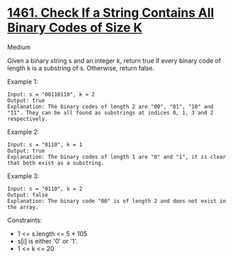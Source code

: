 # [1461. Check If a String Contains All Binary Codes of Size K](https://leetcode.com/problems/check-if-a-string-contains-all-binary-codes-of-size-k/)
Medium

Given a binary string s and an integer k, return true if every binary code of length k is a substring of s. Otherwise, return false.

 

Example 1:
```
Input: s = "00110110", k = 2
Output: true
Explanation: The binary codes of length 2 are "00", "01", "10" and "11". They can be all found as substrings at indices 0, 1, 3 and 2 respectively.
```
Example 2:
```
Input: s = "0110", k = 1
Output: true
Explanation: The binary codes of length 1 are "0" and "1", it is clear that both exist as a substring. 
```
Example 3:
```
Input: s = "0110", k = 2
Output: false
Explanation: The binary code "00" is of length 2 and does not exist in the array.
```
 

Constraints:

* 1 <= s.length <= 5 * 105
* s[i] is either '0' or '1'.
* 1 <= k <= 20

